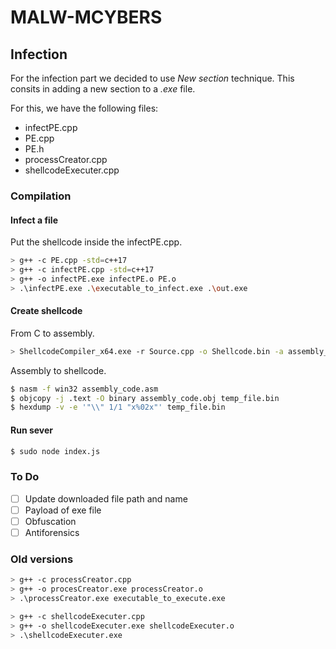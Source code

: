# MALW-MCYBERS
## Infection
For the infection part we decided to use *New section* technique. This consits in adding a new section to a *.exe* file.

For this, we have the following files:
- infectPE.cpp
- PE.cpp
- PE.h
- processCreator.cpp
- shellcodeExecuter.cpp

### Compilation

#### Infect a file
Put the shellcode inside the infectPE.cpp.
```sh
> g++ -c PE.cpp -std=c++17
> g++ -c infectPE.cpp -std=c++17
> g++ -o infectPE.exe infectPE.o PE.o
> .\infectPE.exe .\executable_to_infect.exe .\out.exe
```

#### Create shellcode
From C to assembly.
```sh
> ShellcodeCompiler_x64.exe -r Source.cpp -o Shellcode.bin -a assembly_code.asm -p win_x86
```
Assembly to shellcode.
```sh
$ nasm -f win32 assembly_code.asm 
$ objcopy -j .text -O binary assembly_code.obj temp_file.bin
$ hexdump -v -e '"\\" 1/1 "x%02x"' temp_file.bin
```

#### Run sever
```sh
$ sudo node index.js
```

### To Do
- [ ] Update downloaded file path and name
- [ ] Payload of exe file
- [ ] Obfuscation
- [ ] Antiforensics

### Old versions
```sh
> g++ -c processCreator.cpp
> g++ -o procesCreator.exe processCreator.o
> .\processCreator.exe executable_to_execute.exe

> g++ -c shellcodeExecuter.cpp
> g++ -o shellcodeExecuter.exe shellcodeExecuter.o
> .\shellcodeExecuter.exe
```

